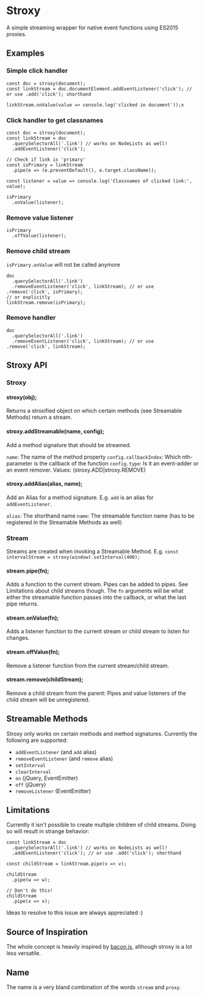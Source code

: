# Stroxy

A simple streaming wrapper for native event functions using ES2015 proxies.

## Examples

### Simple click handler

    const doc = stroxy(document);
    const linkStream = doc.documentElement.addEventListener('click'); // or use .add('click'); shorthand
    
    linkStream.onValue(value => console.log('clicked in document'));x


### Click handler to get classnames

    const doc = stroxy(document);
    const linkStream = doc
      .querySelectorAll('.link') // works on NodeLists as well!
      .addEventListener('click');
    
    // Check if link is 'primary'
    const isPrimary = linkStream
      .pipe(e => (e.preventDefault(), e.target.className));

    const listener = value => console.log('Classnames of clicked link:', value);

    isPrimary
      .onValue(listener);

### Remove value listener

    isPrimary
      .offValue(listener);

### Remove child stream

`isPrimary.onValue` will not be called anymore

    doc
      .querySelectorAll('.link')
      .removeEventListener('click', linkStream); // or use .remove('click', isPrimary);
    // or explicitly
    linkStream.remove(isPrimary);

### Remove handler

    doc
      .querySelectorAll('.link')
      .removeEventListener('click', linkStream); // or use .remove('click', linkStream);

## Stroxy API

### Stroxy

#### stroxy(obj);

Returns a stroxified object on which certain methods (see Streamable Methods) return a stream.

#### stroxy.addStreamable(name, config);

Add a method signature that should be streamed.

`name`: The name of the method property
`config.callbackIndex`: Which nth-parameter is the callback of the function
`config.type`: Is it an event-adder or an event remover. Values: (stroxy.ADD|stroxy.REMOVE)

#### stroxy.addAlias(alias, name);

Add an Alias for a method signature. E.g. `add` is an alias for `addEventListener`.

`alias`: The shorthand name
`name`: The streamable function name (has to be registered in the Streamable Methods as well)

### Stream

Streams are created when invoking a Streamable Method.
E.g. `const intervalStream = stroxy(window).setInterval(400);`

#### stream.pipe(fn);

Adds a function to the current stream. Pipes can be added to pipes. See Limitations about child streams though.
The `fn` arguments will be what either the streamable function passes into the callback, or what the last pipe returns.

#### stream.onValue(fn);

Adds a listener function to the current stream or child stream to listen for changes.

#### stream.offValue(fn);

Remove a listener function from the current stream/child stream.

#### stream.remove(childStream);

Remove a child stream from the parent: Pipes and value listeners of the child stream will be unregistered.

## Streamable Methods

Stroxy only works on certain methods and method signatures. Currently the following are supported:

* `addEventListener` (and `add` alias)
* `removeEventListener` (and `remove` alias)
* `setInterval`
* `clearInterval`
* `on` (jQuery, EventEmitter)
* `off` (jQuery)
* `removeListener` (EventEmitter)

## Limitations

Currently it isn't possible to create multiple children of child streams.
Doing so will result in strange behavior:

    const linkStream = doc
      .querySelectorAll('.link') // works on NodeLists as well!
      .addEventListener('click'); // or use .add('click'); shorthand

    const childStream = linkStream.pipe(v => v);

    childStream
      .pipe(w => w);

    // Don't do this!
    childStream
      .pipe(x => x);

Ideas to resolve to this issue are always appreciated :)

## Source of Inspiration

The whole concept is heavily inspired by [bacon.js](https://baconjs.github.io/), although stroxy is a lot less versatile.

## Name

The name is a very bland combination of the words `stream` and `proxy`.